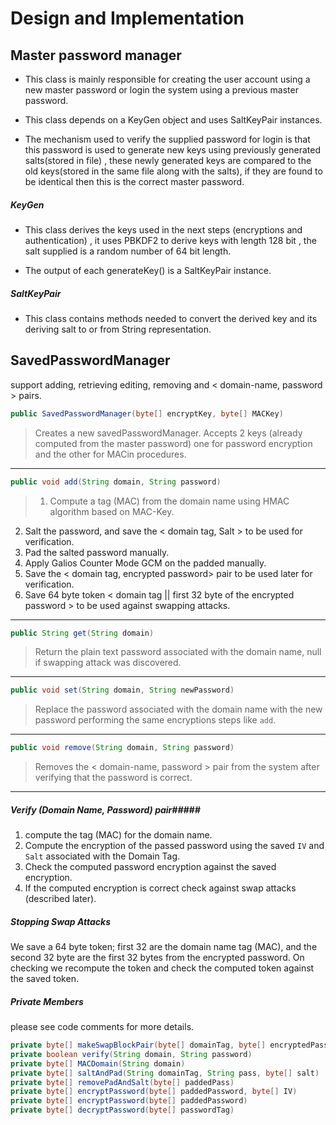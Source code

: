# Design and Implementation #

## Master password manager ##
+ This class is mainly responsible for creating the user account using a new master password or login the system using a previous master password.
+ This class depends on a KeyGen object and uses SaltKeyPair instances.

+ The mechanism used to verify the supplied password for login is that this password is used to generate new keys using previously generated salts(stored in file) , these newly generated keys are compared to the old keys(stored in the same file along with the salts), if they are found to be identical then this is the correct master password.

##### KeyGen ######
+ This class derives the keys used in the next steps (encryptions and authentication) , it uses PBKDF2 to derive keys with length 128 bit , the salt supplied is a random number of 64 bit length.

+ The output of each generateKey() is a SaltKeyPair instance.

##### SaltKeyPair #####
+ This class contains methods needed to convert the derived key and its deriving salt to or from String representation.


## SavedPasswordManager ##

support adding, retrieving editing, removing and < domain-name, password > pairs.


```java
public SavedPasswordManager(byte[] encryptKey, byte[] MACKey)
```
>Creates a new savedPasswordManager. Accepts 2 keys (already computed from the master password) one for password encryption and the other for MACin procedures.

- - -

```java
public void add(String domain, String password) 
```
>1. Compute a tag (MAC) from the domain name using HMAC algorithm based on MAC-Key.
2. Salt the password, and save the < domain tag, Salt > to be used for verification.
3. Pad the salted password manually.
4. Apply  Galios Counter Mode GCM on the padded manually.
5. Save the < domain tag, encrypted password> pair to be used later for verification.
6. Save 64 byte token < domain tag || first 32 byte of the encrypted password > to be used against swapping attacks.

- - -

```java
public String get(String domain)
```
>Return the plain text password associated with the domain name, null if swapping attack was discovered.

- - -

```java
public void set(String domain, String newPassword)
```
>Replace the password associated with the domain name with the new password performing the same encryptions steps like ``add``.
- - -


```java
public void remove(String domain, String password)
```
>Removes the  < domain-name, password > pair from the system  after verifying that the password is correct.

- - -

##### Verify (Domain Name, Password) pair#####
1. compute the tag (MAC) for the domain name.
2. Compute the encryption of the passed password using the saved ``IV`` and ``Salt`` associated with the Domain Tag.
3. Check the computed password encryption against the saved encryption.
4. If the computed encryption is correct check against swap attacks (described later).

##### Stopping Swap Attacks #####
We save a 64 byte token; first 32 are the domain name tag (MAC), and the second 32 byte are the first 32 bytes from the encrypted password. On checking we recompute the token and check the computed token against the saved token.


##### Private Members #####
please see code comments for more details.
```java
private byte[] makeSwapBlockPair(byte[] domainTag, byte[] encryptedPass)
private boolean verify(String domain, String password)
private byte[] MACDomain(String domain)
private byte[] saltAndPad(String domainTag, String pass, byte[] salt)
private byte[] removePadAndSalt(byte[] paddedPass)
private byte[] encryptPassword(byte[] paddedPassword, byte[] IV)
private byte[] encryptPassword(byte[] paddedPassword)
private byte[] decryptPassword(byte[] passwordTag)
```
